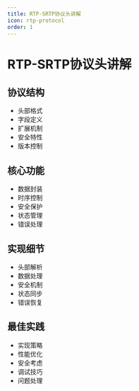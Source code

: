 ```yaml
---
title: RTP-SRTP协议头讲解
icon: rtp-protocol
order: 1
---
```


# RTP-SRTP协议头讲解

## 协议结构
- 头部格式
- 字段定义
- 扩展机制
- 安全特性
- 版本控制

## 核心功能
- 数据封装
- 时序控制
- 安全保护
- 状态管理
- 错误处理

## 实现细节
- 头部解析
- 数据处理
- 安全机制
- 状态同步
- 错误恢复

## 最佳实践
- 实现策略
- 性能优化
- 安全考虑
- 调试技巧
- 问题处理
